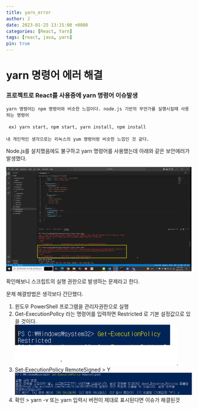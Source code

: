 ```yaml
---
title: yarn_error
author: J
date: 2023-01-25 13:15:00 +0800
categories: [React, Yarn]
tags: [react, java, yarn]
pin: true
---
```


# yarn 명령어 에러 해결

### 프로젝트로 React를 사용중에 yarn 명령어 이슈발생

```
yarn 명령어는 npm 명령어와 비슷한 느낌이다. node.js 기반의 무언가를 실행시킬때 사용하는 명령어 

 ex) yarn start, npm start, yarn install, npm install 

내 개인적인 생각으로는 리눅스의 yum 명령어랑 비슷한 느낌인 것 같다.
```

Node.js를 설치했음에도 불구하고 yarn 명령어를 사용했는데 아래와 같은 보안에러가 발생했다.

![img](/assets/img/favicons/yarn_error.png)

확인해보니 스크립트의 실행 권한으로 발생하는 문제라고 한다.

문제 해결방법은 생각보다 간단했다.

1. 윈도우 PowerShell 프로그램을 관리자권한으로 실행
2. Get-ExecutionPollcy 라는 명령어를 입력하면 Restricted 로 기본 설정값으로 있을 것이다.
![img](/assets/img/favicons/yarn_error2.PNG)
3. Set-ExecutionPolicy RemoteSigned > Y
![img](/assets/img/favicons/yarn_error3.PNG)
4. 확인 > yarn -v 또는 yarn 입력시
버전이 제대로 표시된다면 이슈가 해결된것
